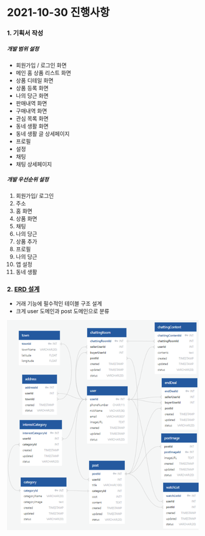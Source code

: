 # 2021-10-30 진행사항

### 1. 기획서 작성

##### 개발 범위 설정

- 회원가입 / 로그인 화면
- 메인 홈 상품 리스트 화면
- 상품 디테일 화면
- 상품 등록 화면
- 나의 당근 화면
- 판매내역 화면
- 구매내역 화면
- 관심 목록 화면
- 동네 생활 화면
- 동네 생활 글 상세페이지
- 프로필
- 설정
- 채팅
- 채팅 상세페이지
  <br>

##### 개발 우선순위 설정

1. 회원가입/ 로그인
2. 주소
3. 홈 화면
4. 상품 화면
5. 채팅
6. 나의 당근
7. 상품 추가
8. 프로필
9. 나의 당근
10. 앱 설정
11. 동네 생활
    <br>

### 2. [ERD 설계](https://app.quickdatabasediagrams.com/#/d/YWyh7C)

- 거래 기능에 필수적인 테이블 구조 설계
- 크게 user 도메인과 post 도메인으로 분류

![ERD 구조](images/최초erd.png)
